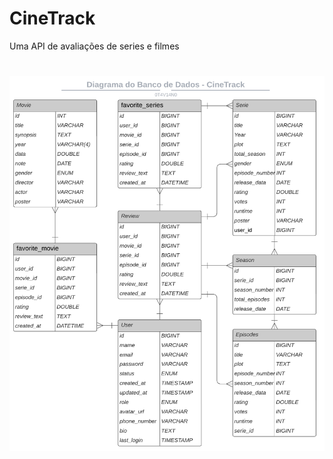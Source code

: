 <h1>CineTrack</h1>
<p>Uma API de avaliações de series e filmes</p>

<h1><img id = "diagrama" src="src/main/resources/static/images/diagrama.png" alt="Diagrama do Banco de Dados" width="800" height="600"></h1>
